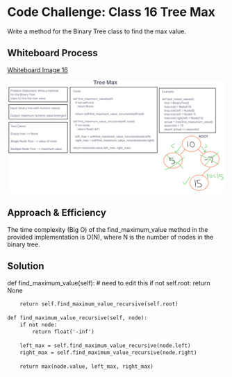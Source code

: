 # Code Challenge: Class 16 Tree Max
<!-- Description of the challenge -->

Write a method for the Binary Tree class to find the max value.

## Whiteboard Process
<!-- Embedded whiteboard image -->

[Whiteboard Image 16](challenge16.png)

![Whiteboard Image 16](challenge16.png)

## Approach & Efficiency
<!-- What approach did you take? Why? What is the Big O space/time for this approach? -->

The time complexity (Big O) of the find_maximum_value method in the provided implementation is O(N), where N is the number of nodes in the binary tree.

## Solution
<!-- Show how to run your code, and examples of it in action -->

def find_maximum_value(self): # need to edit this
        if not self.root:
            return None
        
        return self.find_maximum_value_recursive(self.root)
    
    def find_maximum_value_recursive(self, node):
        if not node:
            return float('-inf')
        
        left_max = self.find_maximum_value_recursive(node.left)
        right_max = self.find_maximum_value_recursive(node.right)

        return max(node.value, left_max, right_max)
